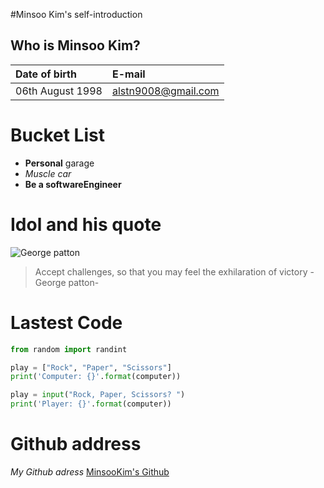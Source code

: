 #Minsoo Kim's self-introduction

## **Who is Minsoo Kim?**

|Date of birth|E-mail|
|:----|:-----|
|06th August 1998|alstn9008@gmail.com|

# Bucket List

* **Personal** garage
* *Muscle car*
* **Be a softwareEngineer**

# Idol and his quote
![George patton](https://upload.wikimedia.org/wikipedia/commons/7/75/General_George_S._Patton_wearing_his_4-star_service_cap.jpg)
> Accept challenges, so that you may feel the exhilaration of victory -George patton-

# Lastest Code
```python
from random import randint

play = ["Rock", "Paper", "Scissors"]
print('Computer: {}'.format(computer))

play = input("Rock, Paper, Scissors? ")
print('Player: {}'.format(computer))
```
# Github address
*My Github adress*
[MinsooKim's Github](https://github.com/alstn9008/)
